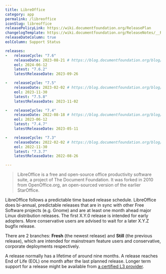 ```yaml
---
title: LibreOffice
category: app
permalink: /libreoffice
iconSlug: libreoffice
releasePolicyLink: https://wiki.documentfoundation.org/ReleasePlan
changelogTemplate: https://wiki.documentfoundation.org/ReleaseNotes/__RELEASE_CYCLE__
releaseDateColumn: true
eolColumn: Support Status

releases:
-   releaseCycle: "7.6"
    releaseDate: 2023-08-21 # https://blog.documentfoundation.org/blog/2023/08/21/libreoffice-7-6-community/
    eol: 2024-06-12
    latest: "7.6.2"
    latestReleaseDate: 2023-09-26

-   releaseCycle: "7.5"
    releaseDate: 2023-02-02 # https://blog.documentfoundation.org/blog/2023/11/02/libreoffice-7-5-8-community/
    eol: 2023-11-30
    latest: "7.5.8"
    latestReleaseDate: 2023-11-02

-   releaseCycle: "7.4"
    releaseDate: 2022-08-18 # https://blog.documentfoundation.org/blog/2022/08/18/libreoffice-7-4-community/
    eol: 2023-06-12
    latest: "7.4.7"
    latestReleaseDate: 2023-05-11

-   releaseCycle: "7.3"
    releaseDate: 2022-02-02 # https://blog.documentfoundation.org/blog/2022/02/02/libreoffice-73-community/
    eol: 2022-11-30
    latest: "7.3.7"
    latestReleaseDate: 2022-08-26

---
```


> LibreOffice is a free and open-source office productivity software suite, a project of The
> Document Foundation. It was forked in 2010 from OpenOffice.org, an open-sourced version of the
> earlier StarOffice.

LibreOffice follows a predictable time based release schedule. LibreOffice does bi-annual,
predictable releases that are in sync with other Free Software projects (e.g. Gnome) and are at
least one month ahead major Linux distribution releases. The first X.Y.0 release is intended for
early adopters. More conservative users are advised to wait for a later X.Y.Z bugfix release.

There are 2 branches: **Fresh** (the newest release) and **Still** (the previous release), which are
intended for mainstream feature users and conservative, corporate deployments respectively.

A release normally has a lifetime of around nine months. A release reaches End of Life (EOL) one
month after the last planned release. Longer term support for a release might be available from
[a certified L3 provider](https://www.documentfoundation.org/gethelp/developers/).
